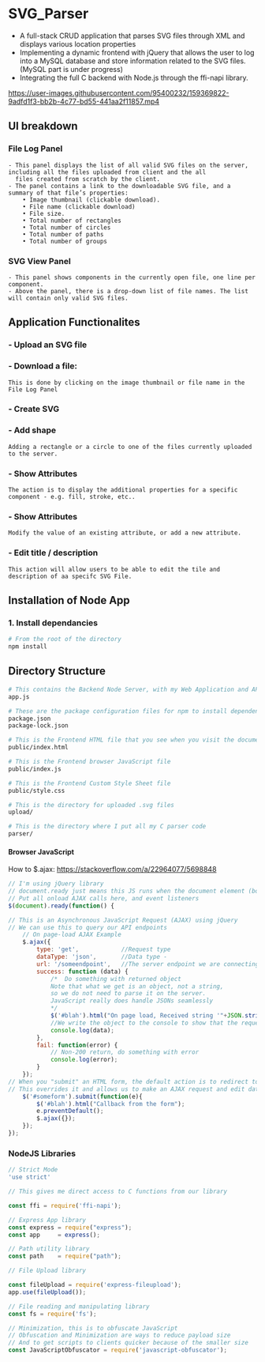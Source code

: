 # SVG_Parser
- A full-stack CRUD application that parses SVG files through XML and displays various location properties
- Implementing a dynamic frontend with jQuery that allows the user to log into a MySQL database and store information related to the SVG files. (MySQL part is under progress) 
- Integrating the full C backend with Node.js through the ffi-napi library.






https://user-images.githubusercontent.com/95400232/159369822-9adfd1f3-bb2b-4c77-bd55-441aa2f11857.mp4

## UI breakdown
### File Log Panel
    - This panel displays the list of all valid SVG files on the server, including all the files uploaded from client and the all
      files created from scratch by the client.
    - The panel contains a link to the downloadable SVG file, and a summary of that file’s properties:
        • Image thumbnail (clickable download). 
        • File name (clickable download)
        • File size.
        • Total number of rectangles
        • Total number of circles
        • Total number of paths
        • Total number of groups
        
### SVG View Panel
    - This panel shows components in the currently open file, one line per component.
    - Above the panel, there is a drop-down list of file names. The list will contain only valid SVG files.

## Application Functionalites
### - Upload an SVG file
### - Download a file:
    This is done by clicking on the image thumbnail or file name in the File Log Panel
### - Create SVG
### - Add shape
    Adding a rectangle or a circle to one of the files currently uploaded to the server.
### - Show Attributes
    The action is to display the additional properties for a specific component - e.g. fill, stroke, etc..
### - Show Attributes
    Modify the value of an existing attribute, or add a new attribute.
### - Edit title / description
    This action will allow users to be able to edit the tile and description of aa specifc SVG File.

## Installation of Node App

### 1. Install dependancies

```Bash
# From the root of the directory
npm install
```


## Directory Structure

```Bash
# This contains the Backend Node Server, with my Web Application and API
app.js

# These are the package configuration files for npm to install dependencies
package.json
package-lock.json

# This is the Frontend HTML file that you see when you visit the document root
public/index.html

# This is the Frontend browser JavaScript file
public/index.js

# This is the Frontend Custom Style Sheet file
public/style.css

# This is the directory for uploaded .svg files
upload/

# This is the directory where I put all my C parser code
parser/
```



#### Browser JavaScript

How to $.ajax: https://stackoverflow.com/a/22964077/5698848

```JavaScript
// I'm using jQuery library
// document.ready just means this JS runs when the document element (body) is loaded
// Put all onload AJAX calls here, and event listeners
$(document).ready(function() {

// This is an Asynchronous JavaScript Request (AJAX) using jQuery
// We can use this to query our API endpoints
    // On page-load AJAX Example
    $.ajax({
        type: 'get',            //Request type
        dataType: 'json',       //Data type -  
        url: '/someendpoint',   //The server endpoint we are connecting to
        success: function (data) {
            /*  Do something with returned object
            Note that what we get is an object, not a string, 
            so we do not need to parse it on the server.
            JavaScript really does handle JSONs seamlessly
            */
            $('#blah').html("On page load, Received string '"+JSON.stringify(data)+"' from server");
            //We write the object to the console to show that the request was successful
            console.log(data);  
        },
        fail: function(error) {
            // Non-200 return, do something with error
            console.log(error); 
        }
    });
// When you "submit" an HTML form, the default action is to redirect to another page
// This overrides it and allows us to make an AJAX request and edit data on the page
    $('#someform').submit(function(e){
        $('#blah').html("Callback from the form");
        e.preventDefault();
        $.ajax({});
    });
});
```


### NodeJS Libraries

```JavaScript
// Strict Mode
'use strict'

// This gives me direct access to C functions from our library

const ffi = require('ffi-napi');

// Express App library
const express = require("express");
const app     = express();

// Path utility library
const path    = require("path");

// File Upload library

const fileUpload = require('express-fileupload');
app.use(fileUpload());

// File reading and manipulating library
const fs = require('fs');

// Minimization, this is to obfuscate JavaScript
// Obfuscation and Minimization are ways to reduce payload size
// And to get scripts to clients quicker because of the smaller size
const JavaScriptObfuscator = require('javascript-obfuscator');
```





